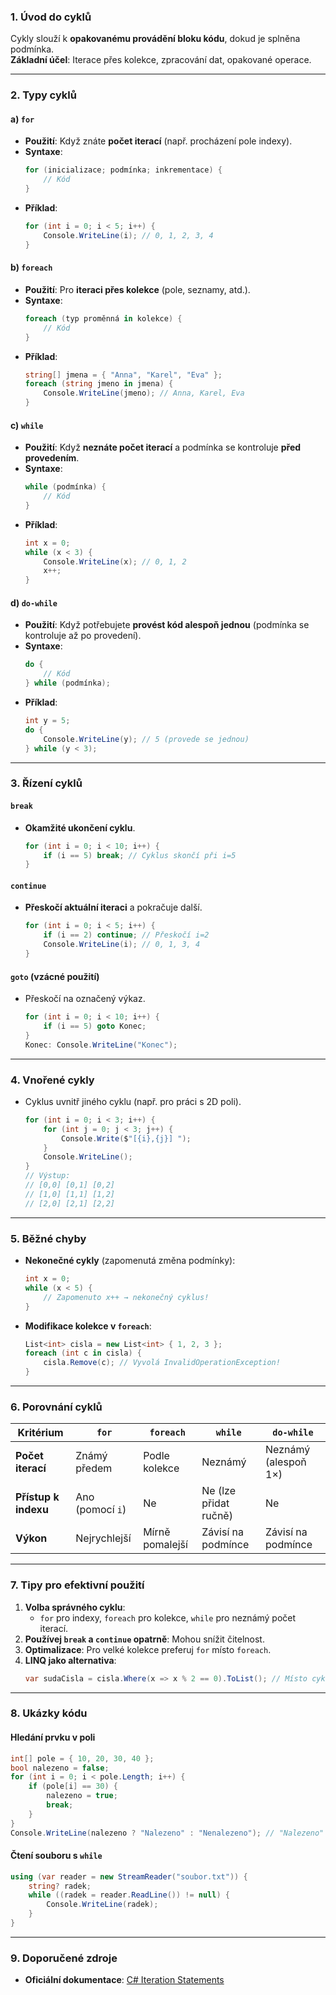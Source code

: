 
### **1. Úvod do cyklů**  

Cykly slouží k **opakovanému provádění bloku kódu**, dokud je splněna podmínka.  
**Základní účel**: Iterace přes kolekce, zpracování dat, opakované operace.

---

### **2. Typy cyklů**

#### **a) `for`**  

- **Použití**: Když znáte **počet iterací** (např. procházení pole indexy).  
- **Syntaxe**:  
  ```csharp
  for (inicializace; podmínka; inkrementace) { 
      // Kód 
  }
  ```
- **Příklad**:  
  ```csharp
  for (int i = 0; i < 5; i++) {
      Console.WriteLine(i); // 0, 1, 2, 3, 4
  }
  ```

#### **b) `foreach`**  

- **Použití**: Pro **iteraci přes kolekce** (pole, seznamy, atd.).  
- **Syntaxe**:  
  ```csharp
  foreach (typ proměnná in kolekce) { 
      // Kód 
  }
  ```
- **Příklad**:  
  ```csharp
  string[] jmena = { "Anna", "Karel", "Eva" };
  foreach (string jmeno in jmena) {
      Console.WriteLine(jmeno); // Anna, Karel, Eva
  }
  ```

#### **c) `while`**  

- **Použití**: Když **neznáte počet iterací** a podmínka se kontroluje **před provedením**.  
- **Syntaxe**:  
  ```csharp
  while (podmínka) { 
      // Kód 
  }
  ```
- **Příklad**:  
  ```csharp
  int x = 0;
  while (x < 3) {
      Console.WriteLine(x); // 0, 1, 2
      x++;
  }
  ```

#### **d) `do-while`**  

- **Použití**: Když potřebujete **provést kód alespoň jednou** (podmínka se kontroluje až po provedení).  
- **Syntaxe**:  
  ```csharp
  do { 
      // Kód 
  } while (podmínka);
  ```
- **Příklad**:  
  ```csharp
  int y = 5;
  do {
      Console.WriteLine(y); // 5 (provede se jednou)
  } while (y < 3);
  ```

---

### **3. Řízení cyklů**  

#### **`break`**  

- **Okamžité ukončení cyklu**.  
  ```csharp
  for (int i = 0; i < 10; i++) {
      if (i == 5) break; // Cyklus skončí při i=5
  }
  ```

#### **`continue`**  

- **Přeskočí aktuální iteraci** a pokračuje další.  
  ```csharp
  for (int i = 0; i < 5; i++) {
      if (i == 2) continue; // Přeskočí i=2
      Console.WriteLine(i); // 0, 1, 3, 4
  }
  ```

#### **`goto`** (vzácné použití)  

- Přeskočí na označený výkaz.  
  ```csharp
  for (int i = 0; i < 10; i++) {
      if (i == 5) goto Konec;
  }
  Konec: Console.WriteLine("Konec");
  ```

---

### **4. Vnořené cykly**  

- Cyklus uvnitř jiného cyklu (např. pro práci s 2D poli).  
  ```csharp
  for (int i = 0; i < 3; i++) {
      for (int j = 0; j < 3; j++) {
          Console.Write($"[{i},{j}] ");
      }
      Console.WriteLine();
  }
  // Výstup:
  // [0,0] [0,1] [0,2]
  // [1,0] [1,1] [1,2]
  // [2,0] [2,1] [2,2]
  ```

---

### **5. Běžné chyby**  

- **Nekonečné cykly** (zapomenutá změna podmínky):  
  ```csharp
  int x = 0;
  while (x < 5) { 
      // Zapomenuto x++ → nekonečný cyklus!
  }
  ```

- **Modifikace kolekce v `foreach`**:  
  ```csharp
  List<int> cisla = new List<int> { 1, 2, 3 };
  foreach (int c in cisla) {
      cisla.Remove(c); // Vyvolá InvalidOperationException!
  }
  ```

---

### **6. Porovnání cyklů** 

| **Kritérium**       | `for`                  | `foreach`              | `while`               | `do-while`            |  
|----------------------|------------------------|------------------------|-----------------------|-----------------------|  
| **Počet iterací**    | Známý předem          | Podle kolekce          | Neznámý               | Neznámý (alespoň 1×) |  
| **Přístup k indexu** | Ano (pomocí `i`)      | Ne                     | Ne (lze přidat ručně) | Ne                    |  
| **Výkon**            | Nejrychlejší          | Mírně pomalejší        | Závisí na podmínce    | Závisí na podmínce    |  

---

### **7. Tipy pro efektivní použití**  

1. **Volba správného cyklu**:  
   - `for` pro indexy, `foreach` pro kolekce, `while` pro neznámý počet iterací.  
2. **Používej `break` a `continue` opatrně**: Mohou snížit čitelnost.  
3. **Optimalizace**: Pro velké kolekce preferuj `for` místo `foreach`.  
4. **LINQ jako alternativa**:  
   ```csharp
   var sudaCisla = cisla.Where(x => x % 2 == 0).ToList(); // Místo cyklu
   ```

---

### **8. Ukázky kódu**  

#### **Hledání prvku v poli**  

```csharp
int[] pole = { 10, 20, 30, 40 };
bool nalezeno = false;
for (int i = 0; i < pole.Length; i++) {
    if (pole[i] == 30) {
        nalezeno = true;
        break;
    }
}
Console.WriteLine(nalezeno ? "Nalezeno" : "Nenalezeno"); // "Nalezeno"
```

#### **Čtení souboru s `while`**  

```csharp
using (var reader = new StreamReader("soubor.txt")) {
    string? radek;
    while ((radek = reader.ReadLine()) != null) {
        Console.WriteLine(radek);
    }
}
```

---

### **9. Doporučené zdroje**  

- **Oficiální dokumentace**: [C# Iteration Statements](https://learn.microsoft.com/cs-cz/dotnet/csharp/language-reference/statements/iteration-statements)  
